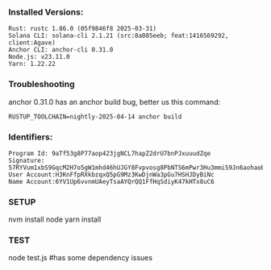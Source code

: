 ### Installed Versions:
```
Rust: rustc 1.86.0 (05f9846f8 2025-03-31)
Solana CLI: solana-cli 2.1.21 (src:8a085eeb; feat:1416569292, client:Agave)
Anchor CLI: anchor-cli 0.31.0
Node.js: v23.11.0
Yarn: 1.22.22
```

### Troubleshooting
anchor 0.31.0 has an anchor build bug, better us this command:

```
RUSTUP_TOOLCHAIN=nightly-2025-04-14 anchor build
```

### Identifiers:
```
Program Id: 9aTf53g8P77aop423jgNCL7hapZ2drU7bnPJxuuudZqe
Signature: 57RYVum1xbS9GqcM2H7o5gW1mhd46hUJGY8Fvpvosg8PbNTS6mPwr3Hu3mmiS9Jn6aohaoEaupC2fdpMeuc3QoBw
User Account:H3KnFfpRXkbzqxQ5pG9Mz3KwDjnWa3pGu7HSHJDyBiNc
Name Account:6YV1Up6vvnmUAeyTsaAYQrQQ1FfHqSdiyK47kHTx8uC6
```

### SETUP
nvm install node
yarn install

### TEST
node test.js  #has some dependency issues